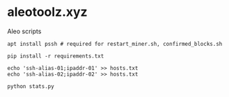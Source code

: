 # aleotoolz.xyz
Aleo scripts

```
apt install pssh # required for restart_miner.sh, confirmed_blocks.sh

pip install -r requirements.txt

echo 'ssh-alias-01;ipaddr-01' >> hosts.txt
echo 'ssh-alias-02;ipaddr-02' >> hosts.txt

python stats.py
```

